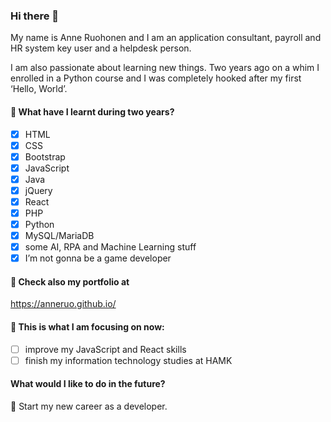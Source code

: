 ### Hi there 👋

My name is Anne Ruohonen and I am an application consultant, payroll and HR system key user and a helpdesk person. 

I am also passionate about learning new things. Two years ago on a whim I enrolled in a Python course and I was completely hooked after my first ‘Hello, World’.

#### :seedling: What have I learnt during two years?
- [x] HTML
- [x] CSS
- [x] Bootstrap
- [x] JavaScript
- [x] Java
- [x] jQuery
- [x] React
- [x] PHP
- [x] Python
- [x] MySQL/MariaDB
- [x] some AI, RPA and Machine Learning stuff
- [x] I’m not gonna be a game developer

#### 💼 Check also my portfolio at
https://anneruo.github.io/

#### :star2: This is what I am focusing on now:
- [ ] improve my JavaScript and React skills
- [ ] finish my information technology studies at HAMK

#### What would I like to do in the future?
🚀 Start my new career as a developer.


